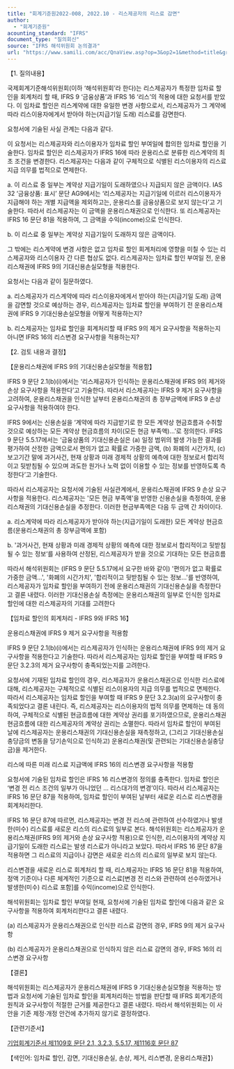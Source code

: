 ```yaml
---
title: "회계기준원2022-008, 2022.10 - 리스제공자의 리스료 감면"
author:
  - "회계기준원"
acounting_standard: "IFRS"
document_type: "질의회신"
source: "IFRS 해석위원회 논의결과"
url: "https://www.samili.com/acc/QnaView.asp?op=3&op2=1&method=title&group=2123-15;1&orgcode=2&searchword=&page=2&code=%ED%9A%8C%EA%B3%84%EA%B8%B0%EC%A4%80%EC%9B%902022%2D008%3A20221031"
---
```

【1. 질의내용】

국제회계기준해석위원회(이하 ‘해석위원회’라 한다)는 리스제공자가 특정한 임차료 할인을 회계처리 할 때, IFRS 9 ‘금융상품’과 IFRS 16 ‘리스’의 적용에 대한 요청서를 받았다. 이 임차료 할인은 리스계약에 대한 유일한 변경 사항으로서, 리스제공자가 그 계약에 따라 리스이용자에게서 받아야 하는(지급기일 도래) 리스료를 감면한다.

  

요청서에 기술된 사실 관계는 다음과 같다.

  

이 요청서는 리스제공자와 리스이용자가 임차료 할인 부여일에 합의한 임차료 할인을 기술한다. 임차료 할인은 리스제공자가 IFRS 16에 따라 운용리스로 분류한 리스계약의 최초 조건을 변경한다. 리스제공자는 다음과 같이 구체적으로 식별된 리스이용자의 리스료 지급 의무를 법적으로 면제한다.

  

a. 이 리스료 중 일부는 계약상 지급기일이 도래하였으나 지급되지 않은 금액이다. IAS 32 ‘금융상품: 표시’ 문단 AG9에서는 ‘리스제공자는 지급기일에 이르러 리스이용자가 지급해야 하는 개별 지급액을 제외하고는, 운용리스를 금융상품으로 보지 않는다’고 기술한다. 따라서 리스제공자는 이 금액을 운용리스채권으로 인식한다. 또 리스제공자는 IFRS 16 문단 81을 적용하여, 그 금액을 수익(income)으로 인식한다.

b. 이 리스료 중 일부는 계약상 지급기일이 도래하지 않은 금액이다.

  

그 밖에는 리스계약에 변경 사항은 없고 임차료 할인 회계처리에 영향을 미칠 수 있는 리스제공자와 리스이용자 간 다른 협상도 없다. 리스제공자는 임차료 할인 부여일 전, 운용리스채권에 IFRS 9의 기대신용손실모형을 적용한다.

  

요청서는 다음과 같이 질문하였다.

  

a. 리스제공자가 리스계약에 따라 리스이용자에게서 받아야 하는(지급기일 도래) 금액을 감면할 것으로 예상하는 경우, 리스제공자는 임차료 할인을 부여하기 전 운용리스채권에 IFRS 9 기대신용손실모형을 어떻게 적용하는지?

b. 리스제공자는 임차료 할인을 회계처리할 때 IFRS 9의 제거 요구사항을 적용하는지 아니면 IFRS 16의 리스변경 요구사항을 적용하는지?

  

【2. 검토 내용과 결정】

  

【운용리스채권에 IFRS 9의 기대신용손실모형을 적용함】

IFRS 9 문단 2.1(b)(i)에서는 ‘리스제공자가 인식하는 운용리스채권에 IFRS 9의 제거와 손상 요구사항을 적용한다’고 기술한다. 따라서 리스제공자는 IFRS 9 제거 요구사항을 고려하여, 운용리스채권을 인식한 날부터 운용리스채권의 총 장부금액에 IFRS 9 손상 요구사항을 적용하여야 한다.

  

IFRS 9에서는 신용손실을 ‘계약에 따라 지급받기로 한 모든 계약상 현금흐름과 수취할 것으로 예상하는 모든 계약상 현금흐름의 차이(모든 현금 부족액)…’로 정의한다. IFRS 9 문단 5.5.17에서는 ‘금융상품의 기대신용손실은 (a) 일정 범위의 발생 가능한 결과를 평가하여 산정한 금액으로서 편의가 없고 확률로 가중한 금액, (b) 화폐의 시간가치, (c) 보고기간 말에 과거사건, 현재 상황과 미래 경제적 상황의 예측에 대한 정보로서 합리적이고 뒷받침될 수 있으며 과도한 원가나 노력 없이 이용할 수 있는 정보를 반영하도록 측정한다’고 기술한다.

  

따라서 리스제공자는 요청서에 기술된 사실관계에서, 운용리스채권에 IFRS 9 손상 요구사항을 적용한다. 리스제공자는 '모든 현금 부족액'을 반영한 신용손실을 측정하여, 운용리스채권의 기대신용손실을 추정한다. 이러한 현금부족액은 다음 두 금액 간 차이이다.

  

a. 리스계약에 따라 리스제공자가 받아야 하는(지급기일이 도래한) 모든 계약상 현금흐름(운용리스채권의 총 장부금액에 포함)

b. '과거사건, 현재 상황과 미래 경제적 상황의 예측에 대한 정보로서 합리적이고 뒷받침될 수 있는 정보‘를 사용하여 산정된, 리스제공자가 받을 것으로 기대하는 모든 현금흐름

  

따라서 해석위원회는 (IFRS 9 문단 5.5.17에서 요구한 바와 같이) '편의가 없고 확률로 가중한 금액…', '화폐의 시간가치', '합리적이고 뒷받침될 수 있는 정보…'를 반영하여, 리스제공자가 임차료 할인을 부여하기 전에 운용리스채권의 기대신용손실을 측정한다고 결론 내렸다. 이러한 기대신용손실 측정에는 운용리스채권의 일부로 인식한 임차료 할인에 대한 리스제공자의 기대를 고려한다

  

【임차료 할인의 회계처리 - IFRS 9와 IFRS 16】

운용리스채권에 IFRS 9 제거 요구사항을 적용함

  

IFRS 9 문단 2.1(b)(i)에서는 리스제공자가 인식하는 운용리스채권에 IFRS 9의 제거 요구사항을 적용한다고 기술한다. 따라서 리스제공자는 임차료 할인을 부여할 때 IFRS 9 문단 3.2.3의 제거 요구사항이 충족되었는지를 고려한다.

  

요청서에 기재된 임차료 할인의 경우, 리스제공자가 운용리스채권으로 인식한 리스료에 대해, 리스제공자는 구체적으로 식별된 리스이용자의 지급 의무를 법적으로 면제한다. 따라서 리스제공자는 임차료 할인을 부여할 때 IFRS 9 문단 3.2.3(a)의 요구사항이 충족되었다고 결론 내린다. 즉, 리스제공자는 리스이용자의 법적 의무를 면제하는 데 동의하여, 구체적으로 식별된 현금흐름에 대한 계약상 권리를 포기하였으므로, 운용리스채권 현금흐름에 대한 리스제공자의 계약상 권리는 소멸한다. 따라서 임차료 할인이 부여된 날에 리스제공자는 운용리스채권의 기대신용손실을 재측정하고, (그리고 기대신용손실충당금의 변동을 당기손익으로 인식하고) 운용리스채권(및 관련되는 기대신용손실충당금)을 제거한다.

  

리스에 따른 미래 리스료 지급액에 IFRS 16의 리스변경 요구사항을 적용함

  

요청서에 기술된 임차료 할인은 IFRS 16 리스변경의 정의를 충족한다. 임차료 할인은 ‘변경 전 리스 조건의 일부가 아니었던 … 리스대가의 변경’이다. 따라서 리스제공자는 IFRS 16 문단 87을 적용하여, 임차료 할인이 부여된 날부터 새로운 리스로 리스변경을 회계처리한다.

  

IFRS 16 문단 87에 따르면, 리스제공자는 변경 전 리스에 관련하여 선수하였거나 발생한(미수) 리스료를 새로운 리스의 리스료의 일부로 본다. 해석위원회는 리스제공자가 운용리스채권(IFRS 9의 제거와 손상 요구사항 적용)으로 인식한, 리스이용자의 계약상 지급기일이 도래한 리스료는 발생 리스료가 아니라고 보았다. 따라서 IFRS 16 문단 87을 적용하면 그 리스료의 지급이나 감면은 새로운 리스의 리스료의 일부로 보지 않는다.

  

리스변경을 새로운 리스로 회계처리 할 때, 리스제공자는 IFRS 16 문단 81을 적용하여, 정액 기준이나 다른 체계적인 기준으로 리스료\[변경 전 리스와 관련하여 선수하였거나 발생한(미수) 리스료 포함\]를 수익(income)으로 인식한다.

  

해석위원회는 임차료 할인 부여일 현재, 요청서에 기술된 임차료 할인에 다음과 같은 요구사항을 적용하여 회계처리한다고 결론 내렸다.

(a) 리스제공자가 운용리스채권으로 인식한 리스료 감면의 경우, IFRS 9의 제거 요구사항

(b) 리스제공자가 운용리스채권으로 인식하지 않은 리스료 감면의 경우, IFRS 16의 리스변경 요구사항

  

【결론】

해석위원회는 리스제공자가 운용리스채권에 IFRS 9 기대신용손실모형을 적용하는 방법과 요청서에 기술된 임차료 할인을 회계처리하는 방법을 판단할 때 IFRS 회계기준의 원칙과 요구사항이 적절한 근거를 제공한다고 결론 내렸다. 따라서 해석위원회는 이 사안을 기준 제정·개정 안건에 추가하지 않기로 결정하였다.

  

【관련기준서】

[기업회계기준서 제1109호 문단 2.1, 3.2.3, 5.5.17, 제1116호 문단 87](https://www.samili.com/acc/)

【색인어: 임차료 할인, 감면, 기대신용손실, 손상, 제거, 리스변경, 운용리스채권】}